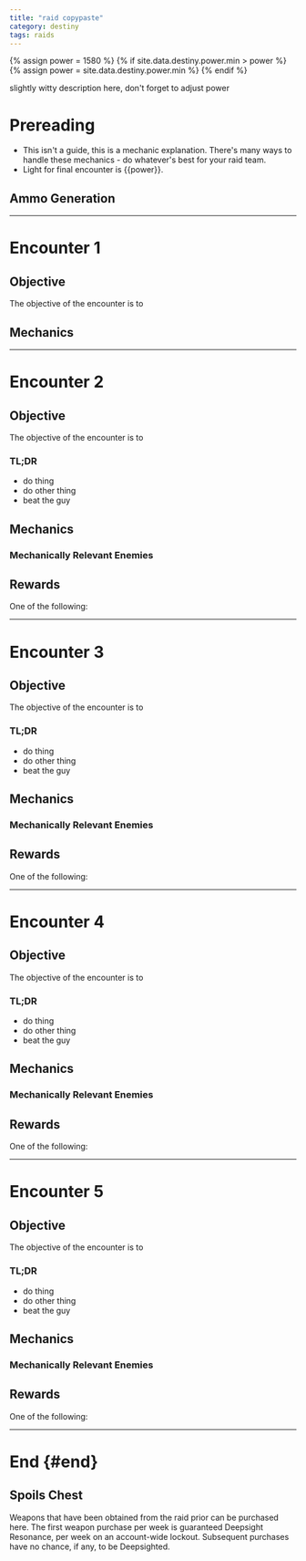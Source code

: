 ```yaml
---
title: "raid copypaste"
category: destiny
tags: raids
---
```

{% assign power = 1580 %}
{% if site.data.destiny.power.min > power %}
{% assign power = site.data.destiny.power.min %}
{% endif %}

slightly witty description here, don't forget to adjust power

# Prereading

- This isn't a guide, this is a mechanic explanation. There's many ways to handle these mechanics - do whatever's best for your raid team.
- Light for final encounter is {{power}}.

## Ammo Generation


---

# Encounter 1

## Objective
The objective of the encounter is to

## Mechanics

---

# Encounter 2

## Objective
The objective of the encounter is to

### TL;DR
- do thing
- do other thing
- beat the guy

## Mechanics

### Mechanically Relevant Enemies

## Rewards
One of the following:

---

# Encounter 3

## Objective
The objective of the encounter is to

### TL;DR
- do thing
- do other thing
- beat the guy

## Mechanics

### Mechanically Relevant Enemies

## Rewards
One of the following:

---

# Encounter 4

## Objective
The objective of the encounter is to

### TL;DR
- do thing
- do other thing
- beat the guy

## Mechanics

### Mechanically Relevant Enemies

## Rewards
One of the following:

---

# Encounter 5

## Objective
The objective of the encounter is to

### TL;DR
- do thing
- do other thing
- beat the guy

## Mechanics

### Mechanically Relevant Enemies

## Rewards
One of the following:

---

# End {#end}

## Spoils Chest
Weapons that have been obtained from the raid prior can be purchased here. The first weapon purchase per week is guaranteed Deepsight Resonance, per week on an account-wide lockout. Subsequent purchases have no chance, if any, to be Deepsighted.